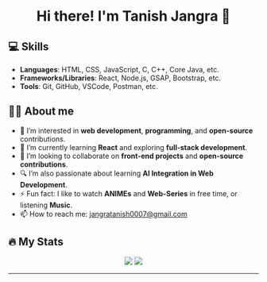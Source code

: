 <h1 align="center">Hi there! I'm Tanish Jangra 👋</h1>

## 💻 Skills
- **Languages**: HTML, CSS, JavaScript, C, C++, Core Java, etc.
- **Frameworks/Libraries**: React, Node.js, GSAP, Bootstrap, etc.
- **Tools**: Git, GitHub, VSCode, Postman, etc.

## 🙋‍♂️ About me
- 👀 I’m interested in **web development**, **programming**, and **open-source** contributions.
- 🌱 I’m currently learning **React** and exploring **full-stack development**.
- 💞️ I’m looking to collaborate on **front-end projects** and **open-source contributions**.
- 🔍 I’m also passionate about learning **AI Integration in Web Development**.
- ⚡ Fun fact: I like to watch **ANIMEs** and **Web-Series** in free time, or listening **Music**.
- 📫 How to reach me: jangratanish0007@gmail.com

## 🔥 My Stats
<p align="center">
  <img src="https://github-readme-stats.vercel.app/api/top-langs/?username=tanish0007&layout=compact" />
  <img src="https://github-readme-stats.vercel.app/api?username=tanish0007&show_icons=true&count_private=true&hide_title=true&hide=prs" />
</p>

---
